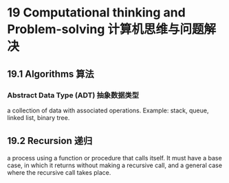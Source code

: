 # 19 Computational thinking and Problem-solving 计算机思维与问题解决

## 19.1 Algorithms 算法

### Abstract Data Type (ADT) 抽象数据类型

a collection of data with associated operations. Example: stack, queue,
linked list, binary tree.

## 19.2 Recursion 递归

a process using a function or procedure that calls itself.
It must have a base case, in which it returns without making a recursive call,
and a general case where the recursive call takes place.

